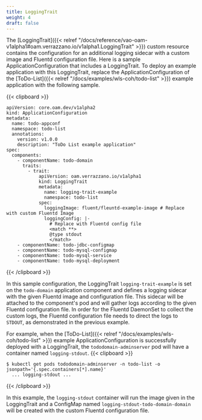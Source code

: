 ```yaml
---
title: LoggingTrait
weight: 4
draft: false
---
```

The [LoggingTrait]({{< relref "/docs/reference/vao-oam-v1alpha1#oam.verrazzano.io/v1alpha1.LoggingTrait" >}}) custom resource contains the configuration for an additional logging sidecar with a custom image and Fluentd configuration file.
Here is a sample ApplicationConfiguration that includes a LoggingTrait.
To deploy an example application with this LoggingTrait, replace the ApplicationConfiguration of the [ToDo-List]({{< relref "/docs/examples/wls-coh/todo-list" >}}) example application with the following sample.

{{< clipboard >}}
<div class="highlight">

    apiVersion: core.oam.dev/v1alpha2
    kind: ApplicationConfiguration
    metadata:
      name: todo-appconf
      namespace: todo-list
      annotations:
        version: v1.0.0
        description: "ToDo List example application"
    spec:
      components:
        - componentName: todo-domain
          traits:
            - trait:
                apiVersion: oam.verrazzano.io/v1alpha1
                kind: LoggingTrait
                metadata:
                  name: logging-trait-example
                  namespace: todo-list
                spec:
                  loggingImage: fluent/fleuntd-example-image # Replace with custom Fluentd Image
                  loggingConfig: |-
                    # Replace with Fluentd config file
                    <match **>
                    @type stdout
                    </match>
        - componentName: todo-jdbc-configmap
        - componentName: todo-mysql-configmap
        - componentName: todo-mysql-service
        - componentName: todo-mysql-deployment


</div>
{{< /clipboard >}}

In this sample configuration, the LoggingTrait `logging-trait-example` is set on the `todo-domain` application component and defines a logging sidecar with the given Fluentd image and configuration file.
This sidecar will be attached to the component's pod and will gather logs according to the given Fluentd configuration file.
In order for the Fluentd DaemonSet to collect the custom logs, the Fluentd configuration file needs to direct the logs to `STDOUT`, as demonstrated in the previous example.

For example, when the [ToDo-List]({{< relref "/docs/examples/wls-coh/todo-list" >}}) example ApplicationConfiguration is successfully deployed with a LoggingTrait, the `tododomain-adminserver` pod will have a container named `logging-stdout`.
{{< clipboard >}}
<div class="highlight">

    $ kubectl get pods tododomain-adminserver -n todo-list -o jsonpath='{.spec.containers[*].name}'
      ... logging-stdout ...

</div>
{{< /clipboard >}}

In this example, the `logging-stdout` container will run the image given in the LoggingTrait and a ConfigMap named `logging-stdout-todo-domain-domain` will be created with the custom Fluentd configuration file.
